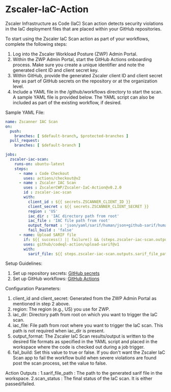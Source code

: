 # Zscaler-IaC-Action

Zscaler Infrastructure as Code (IaC) Scan action detects security violations in the IaC deployment files that are placed within your GitHub repositories.

To start using the Zscaler IaC Scan action as part of your workflows, complete the following steps:

1. Log into the Zscaler Workload Posture (ZWP) Admin Portal.
2. Within the ZWP Admin Portal, start the GitHub Actions onboarding process. Make sure you create a unique identifier and note the generated client ID and client secret key.
3. Within GitHub, provide the generated Zscaler client ID and client secret key as part of GitHub secrets on the repository or at the organization level.
4. Include a YAML file in the /github/workflows directory to start the scan. A sample YAML file is provided below. The YAML script can also be included as part of the existing workflow, if desired.

Sample YAML File:

```yaml
name: Zscanner IAC Scan
on:
  push:
    branches: [ $default-branch, $protected-branches ]
  pull_request:
    branches: [ $default-branch ]  

jobs:
  zscaler-iac-scan:
    runs-on: ubuntu-latest
    steps:
      - name : Code Checkout
        uses: actions/checkout@v2
      - name : Zscaler IAC Scan
        uses : ZscalerCWP/Zscaler-IaC-Action@v0.2.0
        id : zscaler-iac-scan
        with:
          client_id : ${{ secrets.ZSCANNER_CLIENT_ID }}
          client_secret : ${{ secrets.ZSCANNER_CLIENT_SECRET }}
          region : 'US'
          iac_dir : 'IAC directory path from root'
          iac_file : 'IAC file path from root'
          output_format : 'json/yaml/sarif/human/json+github-sarif/human+github-sarif'
          fail_build : 'false'
      - name: Upload SARIF file
        if: ${{ success() || failure() && (steps.zscaler-iac-scan.outputs.sarif_file_path != '') }}
        uses: github/codeql-action/upload-sarif@v1
        with:
          sarif_file: ${{ steps.zscaler-iac-scan.outputs.sarif_file_path }}
```

Setup Guidelines:

1. Set up repository secrets: [GitHub secrets](https://docs.github.com/en/free-pro-team@latest/actions/reference/encrypted-secrets)
2. Set up GitHub workflows: [GitHub Actions](https://docs.github.com/en/actions/learn-github-actions/)

Configuration Parameters:

1. client_id and client_secret: Generated from the ZWP Admin Portal as mentioned in step 2 above.
2. region: The region (e.g., US) you use for ZWP.
3. iac_dir: Directory path from root on which you want to trigger the IaC scan.
4. iac_file: File path from root where you want to trigger the IaC scan. This path is not required when iac_dir is present.
5. output_format: The Zscaler IaC Scan results/output is written to the desired file formats as specified in the YAML script and placed in the workspace where the code is checked out during a job trigger.
6. fail_build: Set this value to true or false. If you don't want the Zscaler IaC Scan app to fail the workflow build when severe violations are found post the scan process, set the value to false.

Action Outputs : 
1.sarif_file_path : The path to the generated sarif file in the workspace.
2.scan_status : The final status of the IaC scan. It is either passed/failed.